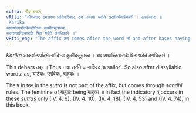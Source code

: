 ```yaml
---
sutra: नौद्व्यचष्ठन्
vRtti: "नौशब्दाद् द्व्यत्तश्च प्रातिपदिकाट् ठन् प्रत्ययो भवति तरतीत्येतस्मिन्नर्थे । ठकोपवादः ॥
_Karika_
आकर्षात्पर्पादभेर्स्त्रादिभ्यः कुसीदसूत्राच्च ।
अवासथात्किशरादेः षितः षडेते ठगधिकारे ॥"
vRtti_eng: "The affix ठन् comes after the word नौ and after bases having two syllables, in the sense of 'he crosses there with'."
---
```

_Karika_
आकर्षात्पर्पादभेर्स्त्रादिभ्यः कुसीदसूत्राच्च ।
अवासथात्किशरादेः षितः षडेते ठगधिकारे ॥

This debars ठक् ॥ Thus नावा तरति = नाविकः 'a sailor'. So also after dissyllabic words: as, घटिकः, प्लविकः, बाहुकः ॥

The ष in ष्ठन् in the _sutra_ is not part of the affix, but comes through _sandhi_ rules. The feminine of बाहुकः being बाहुका ॥ In fact the indicatory ष् occurs in these _sutras_ only (IV. 4. 9), (IV. 4. 10), (IV.  4. 18), (IV. 4. 53) and (IV. 4. 74), in this book.
